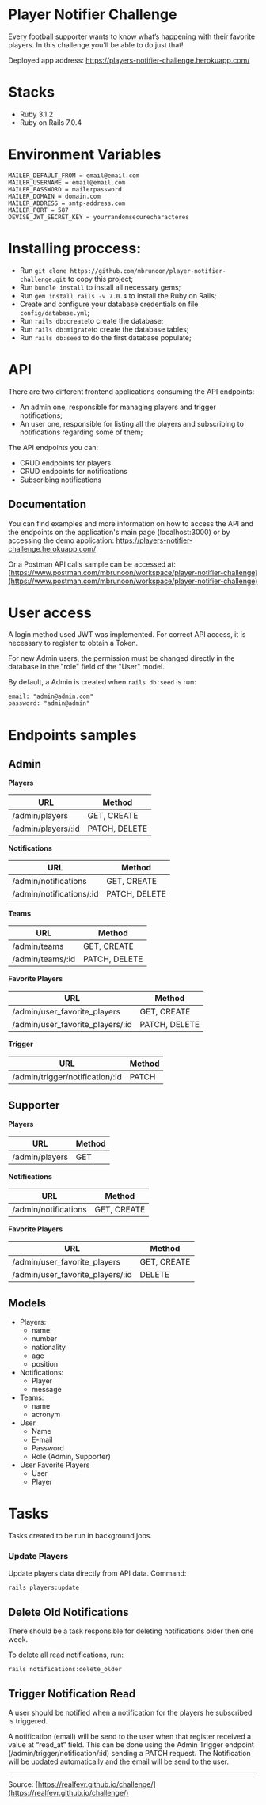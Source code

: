 
# Player Notifier Challenge

Every football supporter wants to know what’s happening with their favorite players. In this challenge you’ll be able to do just that!

Deployed app address: https://players-notifier-challenge.herokuapp.com/

# Stacks

- Ruby 3.1.2
- Ruby on Rails 7.0.4

# Environment Variables

```
MAILER_DEFAULT_FROM = email@email.com
MAILER_USERNAME = email@email.com
MAILER_PASSWORD = mailerpassword
MAILER_DOMAIN = domain.com
MAILER_ADDRESS = smtp-address.com
MAILER_PORT = 587
DEVISE_JWT_SECRET_KEY = yourrandomsecurecharacteres
```

# Installing proccess:
- Run `git clone https://github.com/mbrunoon/player-notifier-challenge.git` to copy this project;
- Run `bundle install` to install all necessary gems;
- Run `gem install rails -v 7.0.4` to install the Ruby on Rails;
- Create and configure your database credentials on file `config/database.yml`;
- Run `rails db:create`to create the database;
- Run `rails db:migrate`to create the database tables;
- Run `rails db:seed` to do the first database populate;

# API

There are  two different frontend applications consuming the API endpoints:

- An admin one, responsible for managing players and trigger notifications;
- An user one, responsible for listing all the players and subscribing to notifications regarding some of them;

The API endpoints you can:

- CRUD endpoints for players
- CRUD endpoints for notifications
- Subscribing notifications

## Documentation

You can find examples and more information on how to access the API and the endpoints on the application's main page (localhost:3000) or by accessing the demo application: https://players-notifier-challenge.herokuapp.com/

Or a Postman API calls sample can be accessed at: [https://www.postman.com/mbrunoon/workspace/player-notifier-challenge](https://www.postman.com/mbrunoon/workspace/player-notifier-challenge)

# User access

A login method used JWT was implemented. For correct API access, it is necessary to register to obtain a Token.

For new Admin users, the permission must be changed directly in the database in the "role" field of the "User" model.

By default, a Admin is created when `rails db:seed` is run:
```
email: "admin@admin.com"
password: "admin@admin"
````

# Endpoints samples

## Admin

**Players**

| URL | Method |
| --- | --- |
| /admin/players | GET, CREATE |
| /admin/players/:id | PATCH, DELETE |

**Notifications**

| URL | Method |
| --- | --- |
| /admin/notifications | GET, CREATE |
| /admin/notifications/:id | PATCH, DELETE |

**Teams**

| URL | Method |
| --- | --- |
| /admin/teams | GET, CREATE |
| /admin/teams/:id | PATCH, DELETE |

**Favorite Players**

| URL | Method |
| --- | --- |
| /admin/user_favorite_players | GET, CREATE |
| /admin/user_favorite_players/:id | PATCH, DELETE |

**Trigger**

| URL | Method |
| --- | --- |
| /admin/trigger/notification/:id | PATCH |

## Supporter

**Players**

| URL | Method |
| --- | --- |
| /admin/players | GET |

**Notifications**

| URL | Method |
| --- | --- |
| /admin/notifications | GET, CREATE |

**Favorite Players**

| URL | Method |
| --- | --- |
| /admin/user_favorite_players | GET, CREATE |
| /admin/user_favorite_players/:id | DELETE |

## Models

- Players:
    - name:
    - number
    - nationality
    - age
    - position
- Notifications:
    - Player
    - message
- Teams:
    - name
    - acronym
- User
    - Name
    - E-mail
    - Password
    - Role (Admin, Supporter)
- User Favorite Players
    - User
    - Player

# Tasks

Tasks created to be run in background jobs.

### Update Players

Update players data directly from API data. Command:

```
rails players:update
```

## Delete Old Notifications

There should be a task responsible for deleting notifications older then one week.

To delete all read notifications, run:

```
rails notifications:delete_older
```

## Trigger Notification Read

A user should be notified when a notification for the players he subscribed is triggered.

A notification (email) will be send to the user when that register received a value at “read_at” field. This can be done using the Admin Trigger endpoint (/admin/trigger/notification/:id) sending a PATCH request. The Notification will be updated automatically and the email will be send to the user.

---

Source: [https://realfevr.github.io/challenge/](https://realfevr.github.io/challenge/)
